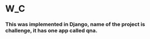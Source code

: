 # W_C
### This was implemented in Django, name of the project is challenge, it has one app called qna.

